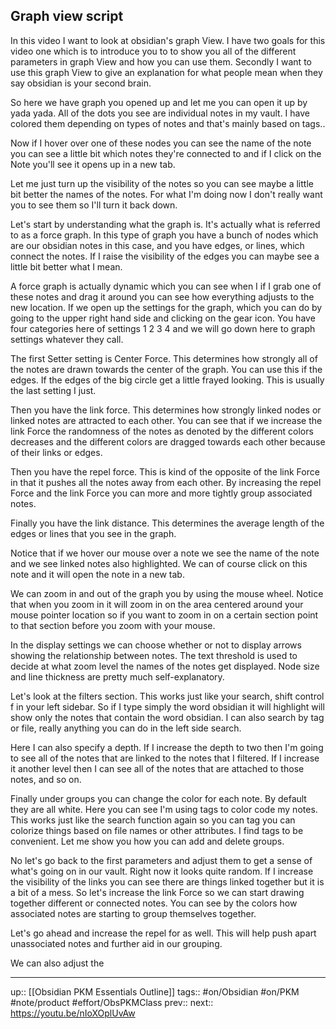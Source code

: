 ## Graph view script

In this video I want to look at obsidian's graph View. I have two goals for this video one which is to introduce you to to show you all of the different parameters in graph View and how you can use them. Secondly I want to use this graph View to give an explanation for what people mean when they say obsidian is your second brain.

So here we have graph you opened up and let me you can open it up by yada yada. All of the dots you see are individual notes in my vault. I have colored them depending on types of notes and that's mainly based on tags..

Now if I hover over one of these nodes you can see the name of the note you can see a little bit which notes they're connected to and if I click on the Note you'll see it opens up in a new tab.

Let me just turn up the visibility of the notes so you can see maybe a little bit better the names of the notes. For what I'm doing now I don't really want you to see them so I'll turn it back down.

Let's start by understanding what the graph is. It's actually what is referred to as a force graph. In this type of graph you have a bunch of nodes which are our obsidian notes in this case, and you have edges, or lines, which connect the notes. If I raise the visibility of the edges you can maybe see a little bit better what I mean.

A force graph is actually dynamic which you can see when I if I grab one of these notes and drag it around you can see how everything adjusts to the new location. If we open up the settings for the graph, which you can do by going to the upper right hand side and clicking on the gear icon. You have four categories here of settings 1 2 3 4 and we will go down here to graph settings whatever they call. 

The first Setter setting is Center Force. This determines how strongly all of the notes are drawn towards the center of the graph. You can use this if the edges. If the edges of the big circle get a little frayed looking. This is usually the last setting I just.

Then you have the link force. This determines how strongly linked nodes or linked notes are attracted to each other. You can see that if we increase the link Force the randomness of the notes as denoted by the different colors decreases and the different colors are dragged towards each other because of their links or edges.

Then you have the repel force. This is kind of the opposite of the link Force in that it pushes all the notes away from each other. By increasing the repel Force and the link Force you can more and more tightly group associated notes.

Finally you have the link distance. This determines the average length of the edges or lines that you see in the graph.

Notice that if we hover our mouse over a note we see the name of the note and we see linked notes also highlighted. We can of course click on this note and it will open the note in a new tab.

We can zoom in and out of the graph you by using the mouse wheel. Notice that when you zoom in it will zoom in on the area centered around your mouse pointer location so if you want to zoom in on a certain section point to that section before you zoom with your mouse.

In the display settings we can choose whether or not to display arrows showing the relationship between notes. The text threshold is used to decide at what zoom level the names of the notes get displayed. Node size and line thickness are pretty much self-explanatory.

Let's look at the filters section. This works just like your search, shift control f in your left sidebar. So if I type simply the word obsidian it will highlight will show only the notes that contain the word obsidian. I can also search by tag or file, really anything you can do in the left side search.

Here I can also specify a depth. If I increase the depth to two then I'm going to see all of the notes that are linked to the notes that I filtered. If I increase it another level then I can see all of the notes that are attached to those notes, and so on.

Finally under groups you can change the color for each note. By default they are all white. Here you can see I'm using tags to color code my notes. This works just like the search function again so you can tag you can colorize things based on file names or other attributes. I find tags to be convenient. Let me show you how you can add and delete groups. 

No let's go back to the first parameters and adjust them to get a sense of what's going on in our vault. Right now it looks quite random. If I increase the visibility of the links you can see there are things linked together but it is a bit of a mess. So let's increase the link Force so we can start drawing together different or connected notes. You can see by the colors how associated notes are starting to group themselves together.

Let's go ahead and increase the repel for as well. This will help push apart unassociated notes and further aid in our grouping.

We can also adjust the 



---
up:: [[Obsidian PKM Essentials Outline]]
tags:: #on/Obsidian #on/PKM  #note/product #effort/ObsPKMClass 
prev:: 
next:: https://youtu.be/nIoXOplUvAw